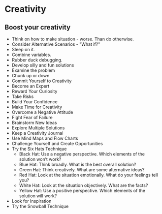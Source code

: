 # Creativity

## Boost your creativity

  * Think on how to make situation - worse. Than do otherwise.
  * Consider Alternative Scenarios - "What if?"
  * Sleep on it.
  * Combine variables.
  * Rubber duck debugging.
  * Develop silly and fun solutions
  * Examine the problem
  * Chunk up or down
  * Commit Yourself to Creativity
  * Become an Expert
  * Reward Your Curiosity
  * Take Risks
  * Build Your Confidence
  * Make Time for Creativity
  * Overcome a Negative Attitude
  * Fight Fear of Failure
  * Brainstorm New Ideas
  * Explore Multiple Solutions
  * Keep a Creativity Journal
  * Use Mind Maps and Flow Charts
  * Challenge Yourself and Create Opportunities
  * Try the Six Hats Technique
    * Black Hat: Use a negative perspective. Which elements of the solution won’t work?
    * Blue Hat: Think broadly. What is the best overall solution?
    * Green Hat: Think creatively. What are some alternative ideas?
    * Red Hat: Look at the situation emotionally. What do your feelings tell you?
    * White Hat: Look at the situation objectively. What are the facts?
    * Yellow Hat: Use a positive perspective. Which elements of the solution will work?
  * Look for Inspiration
  * Try the Snowball Technique